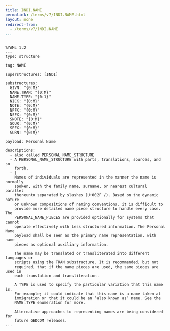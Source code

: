 ```yaml
---
title: INDI.NAME
permalink: /terms/v7/INDI.NAME.html
layout: none
redirect-from:
  - /terms/v7/INDI.NAME
...
```


```

%YAML 1.2
---
type: structure

tag: NAME

superstructures: [INDI]

substructures:
  GIVN: "{0:M}"
  NAME.TRAN: "{0:M}"
  NAME.TYPE: "{0:1}"
  NICK: "{0:M}"
  NOTE: "{0:M}"
  NPFX: "{0:M}"
  NSFX: "{0:M}"
  SNOTE: "{0:M}"
  SOUR: "{0:M}"
  SPFX: "{0:M}"
  SURN: "{0:M}"

payload: Personal Name

descriptions:
  - also called PERSONAL_NAME_STRUCTURE
  - A PERSONAL_NAME_STRUCTURE with parts, translations, sources, and so
    forth.
  - |
    Names of individuals are represented in the manner the name is normally
    spoken, with the family name, surname, or nearest cultural parallel
    thereunto separated by slashes (U+002F /). Based on the dynamic nature
    or unknown compositions of naming conventions, it is difficult to
    provide more detailed name piece structure to handle every case. The
    PERSONAL_NAME_PIECES are provided optionally for systems that cannot
    operate effectively with less structured information. The Personal Name
    payload shall be seen as the primary name representation, with name
    pieces as optional auxiliary information.
    
    The name may be translated or transliterated into different languages or
    scripts using the TRAN substructure. It is recommended, but not
    required, that if the name pieces are used, the same pieces are used in
    each translation and transliteration.
    
    A TYPE is used to specify the particular variation that this name is.
    For example; it could indicate that this name is a name taken at
    immigration or that it could be an ‘also known as’ name. See the
    NAME.TYPE enumeration for more.
    
    Alternative approaches to representing names are being considered for
    future GEDCOM releases.
...

```